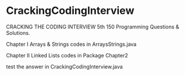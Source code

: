 # CrackingCodingInterview
CRACKING THE CODING INTERVIEW 5th 150 Programming Questions & Solutions.

Chapter I Arrays & Strings codes in ArraysStrings.java

Chapter II Linked Lists codes in Package Chapter2

test the answer in CrackingCodingInterview.java
